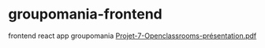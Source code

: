 # groupomania-frontend
frontend react app groupomania
[Projet-7-Openclassrooms-présentation.pdf](https://github.com/ory-code/groupomania-frontend/files/7789873/Projet-7-Openclassrooms-presentation.pdf)



